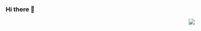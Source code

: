 ### Hi there 👋

<img align="right" src="https://github-readme-stats.vercel.app/api?username=umiotter&show_icons=true&icon_color=CE1D2D&text_color=718096&bg_color=00000000&hide_title=true&hide_border=true" />

<!--
**umiotter/umiotter** is a ✨ _special_ ✨ repository because its `README.md` (this file) appears on your GitHub profile.

Here are some ideas to get you started:

- 🔭 I’m currently working on ...
- 🌱 I’m currently learning ...
- 👯 I’m looking to collaborate on ...
- 🤔 I’m looking for help with ...
- 💬 Ask me about ...
- 📫 How to reach me: ...
- 😄 Pronouns: ...
- ⚡ Fun fact: ...
-->
